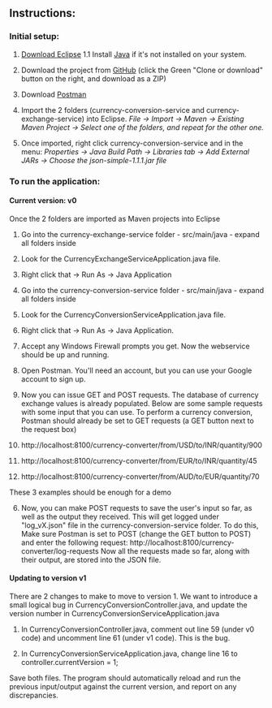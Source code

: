 ## Instructions: ##

### Initial setup: ###

1. [Download Eclipse](https://www.eclipse.org/downloads/)
 1.1 Install [Java](https://www.java.com/en/download/windows-64bit.jsp) if it's not installed on your system.

2. Download the project from [GitHub](https://github.com/Demonikki/self-testing) (click the Green "Clone or download" button on the right, and download as a ZIP)

3. Download [Postman](https://www.getpostman.com/)

4. Import the 2 folders (currency-conversion-service and currency-exchange-service) into Eclipse.
_File -> Import -> Maven -> Existing Maven Project -> Select one of the folders, and repeat for the other one._

5. Once imported, right click currency-conversion-service and in the menu:
_Properties -> Java Build Path -> Libraries tab -> Add External JARs -> Choose the json-simple-1.1.1.jar file_


### To run the application: ###

#### Current version: v0 ####

Once the 2 folders are imported as Maven projects into Eclipse

1. Go into the currency-exchange-service folder - src/main/java - expand all folders inside
  1. Look for the CurrencyExchangeServiceApplication.java file. 
  2. Right click that -> Run As -> Java Application

2. Go into the currency-conversion-service folder - src/main/java - expand all folders inside 
  1. Look for the CurrencyConversionServiceApplication.java file. 
  2. Right click that -> Run As -> Java Application.

3. Accept any Windows Firewall prompts you get. Now the webservice should be up and running. 

4. Open Postman. You'll need an account, but you can use your Google account to sign up.

5. Now you can issue GET and POST requests. The database of currency exchange values is already populated. Below are some sample requests with some input that you can use. To perform a currency conversion, Postman should already be set to GET requests (a GET button next to the request box)
  1. http://localhost:8100/currency-converter/from/USD/to/INR/quantity/900
  2. http://localhost:8100/currency-converter/from/EUR/to/INR/quantity/45
  3. http://localhost:8100/currency-converter/from/AUD/to/EUR/quantity/70

 These 3 examples should be enough for a demo


6. Now, you can make POST requests to save the user's input so far, as well as the output they received. This will get logged under "log_vX.json" file in the currency-conversion-service folder. To do this, Make sure Postman is set to POST (change the GET button to POST) and enter the following request:
   http://localhost:8100/currency-converter/log-requests 
   Now all the requests made so far, along with their output, are stored into the JSON file.

#### Updating to version v1 ####

There are 2 changes to make to move to version 1. We want to introduce a small logical bug in CurrencyConversionController.java, and update the version number in CurrencyConversionServiceApplication.java

1. In CurrencyConversionController.java, comment out line 59 (under v0 code) and uncomment line 61 (under v1 code). This is the bug.

2. In CurrencyConversionServiceApplication.java, change line 16 to controller.currentVersion = 1; 

Save both files. The program should automatically reload and run the previous input/output against the current version, and report on any discrepancies.




